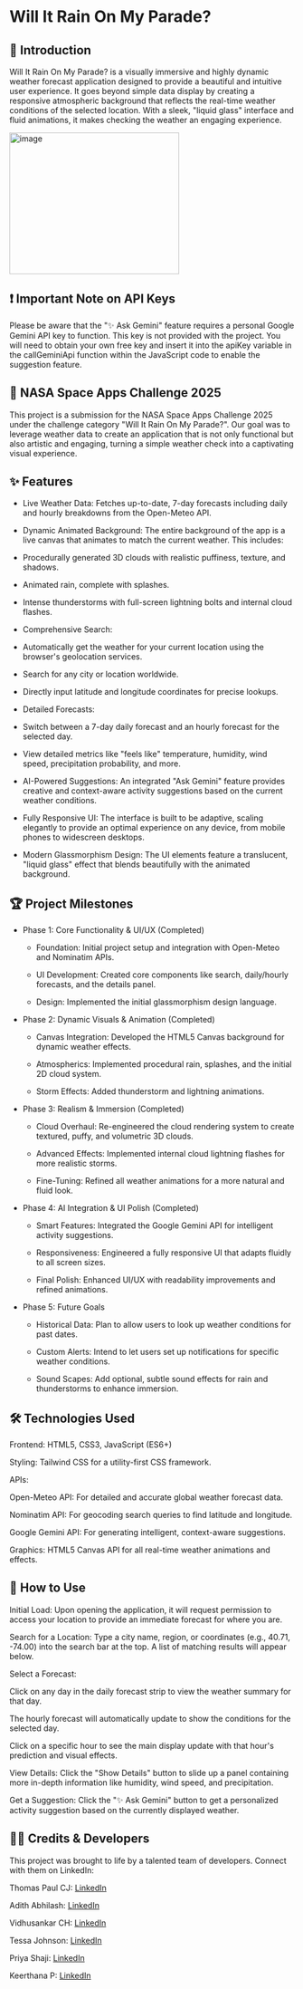 # Will It Rain On My Parade?
## **📖 Introduction**
Will It Rain On My Parade? is a visually immersive and highly dynamic weather forecast application designed to provide a beautiful and intuitive user experience. It goes beyond simple data display by creating a responsive atmospheric background that reflects the real-time weather conditions of the selected location. With a sleek, "liquid glass" interface and fluid animations, it makes checking the weather an engaging experience.

<img width="300" height="250" alt="image" src="https://github.com/user-attachments/assets/f0f3138f-f026-46d0-bb9b-01b72db3b291" />


## ❗️ Important Note on API Keys
Please be aware that the "✨ Ask Gemini" feature requires a personal Google Gemini API key to function. This key is not provided with the project. You will need to obtain your own free key and insert it into the apiKey variable in the callGeminiApi function within the JavaScript code to enable the suggestion feature.

## 🚀 NASA Space Apps Challenge 2025
This project is a submission for the NASA Space Apps Challenge 2025 under the challenge category "Will It Rain On My Parade?". Our goal was to leverage weather data to create an application that is not only functional but also artistic and engaging, turning a simple weather check into a captivating visual experience.
 
## ✨ Features
- Live Weather Data: Fetches up-to-date, 7-day forecasts including daily and hourly breakdowns from the Open-Meteo API.

- Dynamic Animated Background: The entire background of the app is a live canvas that animates to match the current weather. This includes:

- Procedurally generated 3D clouds with realistic puffiness, texture, and shadows.

- Animated rain, complete with splashes.

- Intense thunderstorms with full-screen lightning bolts and internal cloud flashes.

- Comprehensive Search:

- Automatically get the weather for your current location using the browser's geolocation services.

- Search for any city or location worldwide.

- Directly input latitude and longitude coordinates for precise lookups.

- Detailed Forecasts:

- Switch between a 7-day daily forecast and an hourly forecast for the selected day.

- View detailed metrics like "feels like" temperature, humidity, wind speed, precipitation probability, and more.

- AI-Powered Suggestions: An integrated "Ask Gemini" feature provides creative and context-aware activity suggestions based on the current weather conditions.

- Fully Responsive UI: The interface is built to be adaptive, scaling elegantly to provide an optimal experience on any device, from mobile phones to widescreen desktops.

- Modern Glassmorphism Design: The UI elements feature a translucent, "liquid glass" effect that blends beautifully with the animated background.

## 🏆 Project Milestones
- Phase 1: Core Functionality & UI/UX (Completed)
   - Foundation: Initial project setup and integration with Open-Meteo and Nominatim APIs.

   - UI Development: Created core components like search, daily/hourly forecasts, and the details panel.

   - Design: Implemented the initial glassmorphism design language.

- Phase 2: Dynamic Visuals & Animation (Completed)
   - Canvas Integration: Developed the HTML5 Canvas background for dynamic weather effects.

   - Atmospherics: Implemented procedural rain, splashes, and the initial 2D cloud system.

   - Storm Effects: Added thunderstorm and lightning animations.

- Phase 3: Realism & Immersion (Completed)
   - Cloud Overhaul: Re-engineered the cloud rendering system to create textured, puffy, and volumetric 3D clouds.

   - Advanced Effects: Implemented internal cloud lightning flashes for more realistic storms.

   - Fine-Tuning: Refined all weather animations for a more natural and fluid look.

- Phase 4: AI Integration & UI Polish (Completed)
   - Smart Features: Integrated the Google Gemini API for intelligent activity suggestions.

   - Responsiveness: Engineered a fully responsive UI that adapts fluidly to all screen sizes.

   - Final Polish: Enhanced UI/UX with readability improvements and refined animations.

- Phase 5: Future Goals
   - Historical Data: Plan to allow users to look up weather conditions for past dates.

   - Custom Alerts: Intend to let users set up notifications for specific weather conditions.

   - Sound Scapes: Add optional, subtle sound effects for rain and thunderstorms to enhance immersion.

## 🛠️ Technologies Used
Frontend: HTML5, CSS3, JavaScript (ES6+)

Styling: Tailwind CSS for a utility-first CSS framework.

APIs:

Open-Meteo API: For detailed and accurate global weather forecast data.

Nominatim API: For geocoding search queries to find latitude and longitude.

Google Gemini API: For generating intelligent, context-aware suggestions.

Graphics: HTML5 Canvas API for all real-time weather animations and effects.

## 🚀 How to Use
Initial Load: Upon opening the application, it will request permission to access your location to provide an immediate forecast for where you are.

Search for a Location: Type a city name, region, or coordinates (e.g., 40.71, -74.00) into the search bar at the top. A list of matching results will appear below.

Select a Forecast:

Click on any day in the daily forecast strip to view the weather summary for that day.

The hourly forecast will automatically update to show the conditions for the selected day.

Click on a specific hour to see the main display update with that hour's prediction and visual effects.

View Details: Click the "Show Details" button to slide up a panel containing more in-depth information like humidity, wind speed, and precipitation.

Get a Suggestion: Click the "✨ Ask Gemini" button to get a personalized activity suggestion based on the currently displayed weather.

## 🧑‍💻 Credits & Developers
This project was brought to life by a talented team of developers. Connect with them on LinkedIn:

Thomas Paul CJ: [LinkedIn](https://www.linkedin.com/in/thomaspaulcj/)

Adith Abhilash: [LinkedIn](https://www.linkedin.com/in/adithabhilash/)

Vidhusankar CH: [LinkedIn](https://www.linkedin.com/in/vidhusankar-c-h-a68716248/)

Tessa Johnson: [LinkedIn](https://www.linkedin.com/in/tessajohnson01/)

Priya Shaji: [LinkedIn](https://www.linkedin.com/in/priyashaji/)

Keerthana P: [LinkedIn](https://www.linkedin.com/in/keerthanapadmakumar/)
